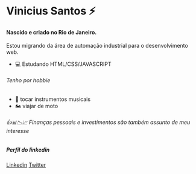 # Vinicius Santos ⚡

#### Nascido e criado no Rio de Janeiro. 
 Estou migrando da área de automação industrial para o desenvolvimento web.  

- 💻 Estudando HTML/CSS/JAVASCRIPT
###### Tenho por hobbie 

- 🎸 tocar instrumentos musicais
- 🏍️ viajar de moto

###### 👍📊📉📈 Finanças pessoais e investimentos são também assunto de meu interesse 

##### Perfil do linkedin
[Linkedin](https://www.linkedin.com/in/vinicius-s-00890930)
[Twitter](@v_silva_santos)


























<!--
**vinicius-vph/vinicius-vph** is a ✨ _special_ ✨ repository because its `README.md` (this file) appears on your GitHub profile.

Here are some ideas to get you started:

- 🔭 I’m currently working on ...
- 🌱 I’m currently learning ...
- 👯 I’m looking to collaborate on ...
- 🤔 I’m looking for help with ...
- 💬 Ask me about ...
- 📫 How to reach me: ...
- 😄 Pronouns: ...
- ⚡ Fun fact: ...
-->
